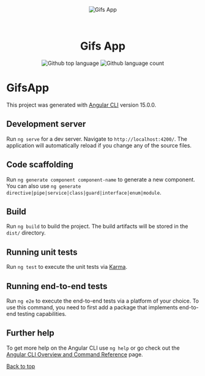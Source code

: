 <div align="center" id="top"> 
  <img src="./.github/app.gif" alt="Gifs App" />

  &#xa0;

  <!-- <a href="https://gifsapp.netlify.app">Demo</a> -->
</div>

<h1 align="center">Gifs App</h1>

<p align="center">
  <img alt="Github top language" src="https://img.shields.io/github/languages/top/JaccN7/GifsApp?color=800080">
  <img alt="Github language count" src="https://img.shields.io/github/languages/count/JaccN7/GifsApp?color=800080">
</p>

# GifsApp

This project was generated with [Angular CLI](https://github.com/angular/angular-cli) version 15.0.0.

## Development server

Run `ng serve` for a dev server. Navigate to `http://localhost:4200/`. The application will automatically reload if you change any of the source files.

## Code scaffolding

Run `ng generate component component-name` to generate a new component. You can also use `ng generate directive|pipe|service|class|guard|interface|enum|module`.

## Build

Run `ng build` to build the project. The build artifacts will be stored in the `dist/` directory.

## Running unit tests

Run `ng test` to execute the unit tests via [Karma](https://karma-runner.github.io).

## Running end-to-end tests

Run `ng e2e` to execute the end-to-end tests via a platform of your choice. To use this command, you need to first add a package that implements end-to-end testing capabilities.

## Further help

To get more help on the Angular CLI use `ng help` or go check out the [Angular CLI Overview and Command Reference](https://angular.io/cli) page.



<a href="#top">Back to top</a>
